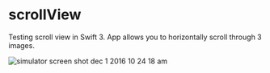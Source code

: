 # scrollView
Testing scroll view in Swift 3. App allows you to horizontally scroll through 3 images.

![simulator screen shot dec 1 2016 10 24 18 am](https://cloud.githubusercontent.com/assets/6385030/20806584/5eed942e-b7b0-11e6-800c-fbd39ad0b52a.png)

